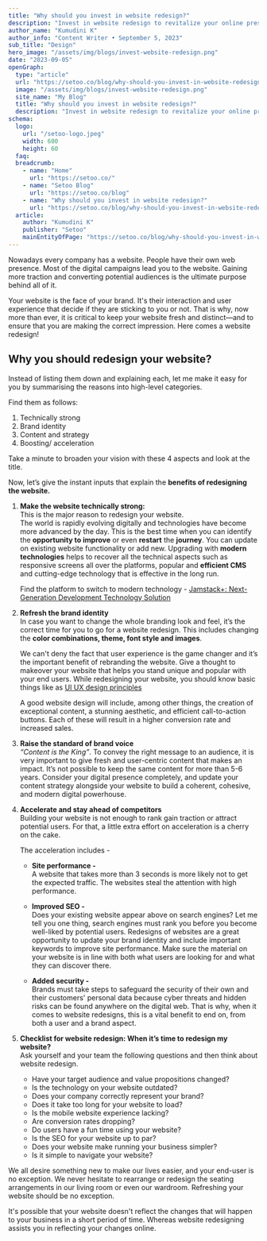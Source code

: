 ```yaml
---
title: "Why should you invest in website redesign?"
description: "Invest in website redesign to revitalize your online presence. Our expert team will modernize your site, boost user engagement, and drive growth."
author_name: "Kumudini K"
author_info: "Content Writer • September 5, 2023"
sub_title: "Design"
hero_image: "/assets/img/blogs/invest-website-redesign.png"
date: "2023-09-05"
openGraph:
  type: "article"
  url: "https://setoo.co/blog/why-should-you-invest-in-website-redesign"
  image: "/assets/img/blogs/invest-website-redesign.png"
  site_name: "My Blog"
  title: "Why should you invest in website redesign?"
  description: "Invest in website redesign to revitalize your online presence. Our expert team will modernize your site, boost user engagement, and drive growth."
schema:
  logo:
    url: "/setoo-logo.jpeg"
    width: 600
    height: 60
  faq:
  breadcrumb:
    - name: "Home"
      url: "https://setoo.co/"
    - name: "Setoo Blog"
      url: "https://setoo.co/blog"
    - name: "Why should you invest in website redesign?"
      url: "https://setoo.co/blog/why-should-you-invest-in-website-redesign"
  article:
    author: "Kumudini K"
    publisher: "Setoo"
    mainEntityOfPage: "https://setoo.co/blog/why-should-you-invest-in-website-redesign"
---
```


<!-- # The Ultimate Guide to Markdown -->
Nowadays every company has a website. People have their own web presence. Most of the digital campaigns lead you to the website. Gaining more traction and converting potential audiences is the ultimate purpose behind all of it. 

Your website is the face of your brand. It's their interaction and user experience that decide if they are sticking to you or not. That is why, now more than ever, it is critical to keep your website fresh and distinct—and to ensure that you are making the correct impression. Here comes a website redesign!

## Why you should redesign your website?

Instead of listing them down and explaining each, let me make it easy for you by summarising the reasons into high-level categories.

Find them as follows:

1.  Technically strong
2.  Brand identity
3.  Content and strategy
4.  Boosting/ acceleration

Take a minute to broaden your vision with these 4 aspects and look at the title.

Now, let’s give the instant inputs that explain the **benefits of redesigning the website.**

1.  **Make the website technically strong:**\
    This is the major reason to redesign your website.  
    The world is rapidly evolving digitally and technologies have become more advanced by the day. This is the best time when you can identify the **opportunity to improve** or even **restart** the **journey**. You can update on existing website functionality or add new. Upgrading with **modern technologies** helps to recover all the technical aspects such as responsive screens all over the platforms, popular and **efficient CMS** and cutting-edge technology that is effective in the long run.
    
    Find the platform to switch to modern technology - [Jamstack+: Next-Generation Development Technology Solution](https://www.jamstack.plus/)
    
2.  **Refresh the brand identity**\
    In case you want to change the whole branding look and feel, it’s the correct time for you to go for a website redesign. This includes changing the **color combinations, theme, font style and images**.
    
    We can't deny the fact that user experience is the game changer and it’s the important benefit of rebranding the website. Give a thought to makeover your website that helps you stand unique and popular with your end users. While redesigning your website, you should know basic things like as [UI UX design principles](/ui-ux-design-principles)
    
    A good website design will include, among other things, the creation of exceptional content, a stunning aesthetic, and efficient call-to-action buttons. Each of these will result in a higher conversion rate and increased sales.
    
3.  **Raise the standard of brand voice**\
    _“Content is the King”_. To convey the right message to an audience, it is very important to give fresh and user-centric content that makes an impact. It’s not possible to keep the same content for more than 5-6 years. Consider your digital presence completely, and update your content strategy alongside your website to build a coherent, cohesive, and modern digital powerhouse.
    

1.  **Accelerate and stay ahead of competitors**\
    Building your website is not enough to rank gain traction or attract potential users. For that, a little extra effort on acceleration is a cherry on the cake.
    
    The acceleration includes -
    
    *   **Site performance -**\
        A website that takes more than 3 seconds is more likely not to get the expected traffic. The websites steal the attention with high performance.
        
    *   **Improved SEO -**\
        Does your existing website appear above on search engines? Let me tell you one thing, search engines must rank you before you become well-liked by potential users. Redesigns of websites are a great opportunity to update your brand identity and include important keywords to improve site performance. Make sure the material on your website is in line with both what users are looking for and what they can discover there.
        
    *   **Added security -**\
        Brands must take steps to safeguard the security of their own and their customers' personal data because cyber threats and hidden risks can be found anywhere on the digital web. That is why, when it comes to website redesigns, this is a vital benefit to end on, from both a user and a brand aspect.
        
2.  **Checklist for website redesign: When it’s time to redesign my website?**\
    Ask yourself and your team the following questions and then think about website redesign.
    *   Have your target audience and value propositions changed?
    *   Is the technology on your website outdated?
    *   Does your company correctly represent your brand?
    *   Does it take too long for your website to load?
    *   Is the mobile website experience lacking?
    *   Are conversion rates dropping?
    *   Do users have a fun time using your website?
    *   Is the SEO for your website up to par?
    *   Does your website make running your business simpler?
    *   Is it simple to navigate your website?

We all desire something new to make our lives easier, and your end-user is no exception. We never hesitate to rearrange or redesign the seating arrangements in our living room or even our wardroom. Refreshing your website should be no exception.

It's possible that your website doesn't reflect the changes that will happen to your business in a short period of time. Whereas website redesigning assists you in reflecting your changes online.